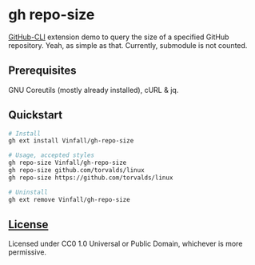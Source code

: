 # gh repo-size

[GitHub-CLI](https://github.com/cli/cli) extension demo to query the size of a specified GitHub repository.
Yeah, as simple as that.
Currently, submodule is not counted.

## Prerequisites

GNU Coreutils (mostly already installed), cURL & jq.

## Quickstart

```sh
# Install
gh ext install Vinfall/gh-repo-size

# Usage, accepted styles
gh repo-size Vinfall/gh-repo-size
gh repo-size github.com/torvalds/linux
gh repo-size https://github.com/torvalds/linux

# Uninstall
gh ext remove Vinfall/gh-repo-size
```

## [License](/COPYING)

Licensed under CC0 1.0 Universal or Public Domain, whichever is more permissive.
